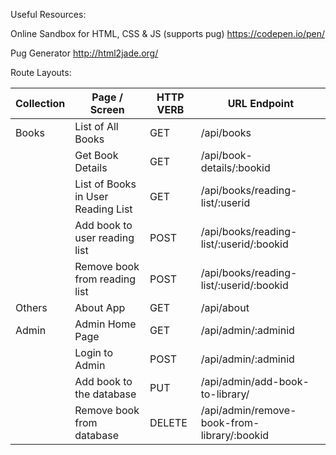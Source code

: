 Useful Resources:

Online Sandbox for HTML, CSS & JS (supports pug)
https://codepen.io/pen/

Pug Generator
http://html2jade.org/

Route Layouts:

| Collection | Page / Screen                          | HTTP VERB  | URL Endpoint |
| ---------- |----------------------------------------| -----------|----------------------------------------|
| Books      |List of All Books                       |GET         |/api/books
|            |Get Book Details                        |GET         |/api/book-details/:bookid
|            |List of Books in User Reading List      |GET         |/api/books/reading-list/:userid
|            |Add book to user reading list           |POST        |/api/books/reading-list/:userid/:bookid
|            |Remove book from reading list           |POST        |/api/books/reading-list/:userid/:bookid
| Others     |About App                               |GET         |/api/about
| Admin      |Admin Home Page                         |GET         |/api/admin/:adminid
|            |Login to Admin                          |POST        |/api/admin/:adminid
|            |Add book to the database                |PUT         |/api/admin/add-book-to-library/
|            |Remove book from database               |DELETE      |/api/admin/remove-book-from-library/:bookid
